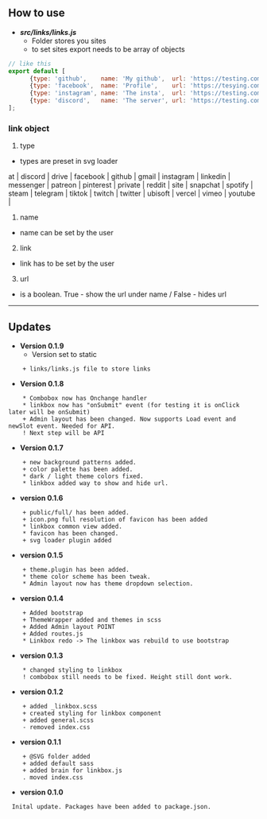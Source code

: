 ## How to use

*   ***src/links/links.js***
    *   Folder stores you sites
    *   to set sites export needs to be array of objects

```js
// like this
export default [
      {type: 'github',    name: 'My github',  url: 'https://testing.com', show: false},
      {type: 'facebook',  name: 'Profile',    url: 'https://tesying.com', show: false},
      {type: 'instagram', name: 'The insta',  url: 'https://testing.com', show: false},
      {type: 'discord',   name: 'The server', url: 'https://testing.com', show: false}
];
```
### link object
1) type
* types are preset in svg loader
  
at | 
discord |
drive  |
facebook  |
github  |
gmail  |
instagram  |
linkedin  |
messenger  |
patreon  |
pinterest  |
private  |
reddit  |
site  |
snapchat  |
spotify  |
steam  |
telegram  |
tiktok  |
twitch  |
twitter  |
ubisoft  |
vercel  |
vimeo  |
youtube   |
1) name
* name can be set by the user
2) link
* link has to be set by the user
3) url
* is a boolean. True - show the url under name / False - hides url
---

## Updates
* **Version 0.1.9**
  * Version set to static
```
    + links/links.js file to store links
```
* **Version 0.1.8**
```
    * Combobox now has Onchange handler
    * linkbox now has "onSubmit" event (for testing it is onClick later will be onSubmit)
    + Admin layout has been changed. Now supports Load event and newSlot event. Needed for API.
    ! Next step will be API
```
* **Version 0.1.7**
```
    + new background patterns added.
    + color palette has been added.
    * dark / light theme colors fixed.
    * linkbox added way to show and hide url.
```
* **version 0.1.6**
```
    + public/full/ has been added.
    + icon.png full resolution of favicon has been added
    * linkbox common view added.
    * favicon has been changed.
    + svg loader plugin added

```
* **version 0.1.5**
```
    + theme.plugin has been added.
    * theme color scheme has been tweak.
    * Admin layout now has theme dropdown selection.
```
* **version 0.1.4**
```
    + Added bootstrap
    + ThemeWrapper added and themes in scss
    + Added Admin layout POINT
    + Added routes.js
    * Linkbox redo -> The linkbox was rebuild to use bootstrap
```

* **version 0.1.3**
```
    * changed styling to linkbox
    ! combobox still needs to be fixed. Height still dont work.
```

* **version 0.1.2**
```
    + added _linkbox.scss
    + created styling for linkbox component
    + added general.scss
    - removed index.css
```

* **version 0.1.1**
```
    + @SVG folder added
    + added default sass
    + added brain for linkbox.js
    . moved index.css

```
* **version 0.1.0**
```
 Inital update. Packages have been added to package.json.
```
